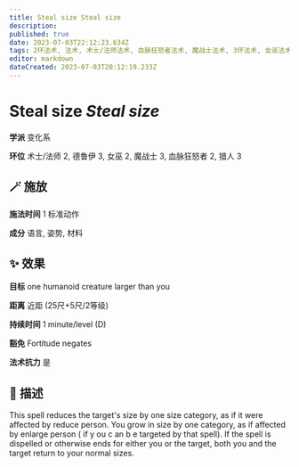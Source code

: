 ```yaml
---
title: Steal size Steal size
description: 
published: true
date: 2023-07-03T22:12:23.634Z
tags: 2环法术, 法术, 术士/法师法术, 血脉狂怒者法术, 魔战士法术, 3环法术, 女巫法术, 猎人法术, 德鲁伊法术, 变化系
editor: markdown
dateCreated: 2023-07-03T20:12:19.233Z
---
```


# **Steal size** *Steal size*

**学派** 变化系 

**环位** 术士/法师 2, 德鲁伊 3, 女巫 2, 魔战士 3, 血脉狂怒者 2, 猎人 3

## 🪄 施放

**施法时间** 1 标准动作

**成分** 语言, 姿势, 材料

## ✨ 效果 

**目标** one humanoid creature larger than you 

**距离** 近距 (25尺+5尺/2等级)  

**持续时间** 1 minute/level (D) 

**豁免** Fortitude negates

**法术抗力** 是

## 📖 描述

This spell reduces the target's size by one size category, as if it were affected by reduce person. You grow in size by one category, as if affected by enlarge person ( if y ou c an b e targeted by that spell). If the spell is dispelled or otherwise ends for either you or the target, both you and the target return to your normal sizes.
    